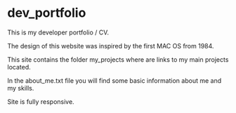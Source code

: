 # dev_portfolio

This is my developer portfolio / CV.

The design of this website was inspired by the first MAC OS from 1984.

This site contains the folder my_projects where are links to my main projects located.

In the about_me.txt file you will find some basic information about me and my skills.

Site is fully responsive.
